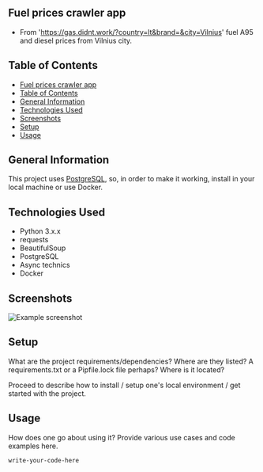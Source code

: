 ## Fuel prices crawler app

- From 'https://gas.didnt.work/?country=lt&brand=&city=Vilnius' fuel A95 and diesel prices from Vilnius city.
## Table of Contents

- [Fuel prices crawler app](#Fuel-prices-crawler-app)
- [Table of Contents](#table-of-contents)
- [General Information](#general-information)
- [Technologies Used](#technologies-used)
- [Screenshots](#screenshots)
- [Setup](#setup)
- [Usage](#usage)

## General Information

This project uses [PostgreSQL](#https://www.postgresql.org/), so, in order to make it working, install in your local machine or use Docker.

<!-- You don't have to answer all the questions - just the ones relevant to your project. -->

## Technologies Used

- Python 3.x.x
- requests
- BeautifulSoup
- PostgreSQL
- Async technics
- Docker

## Screenshots

![Example screenshot](./img/screenshot.png)

<!-- If you have screenshots you'd like to share, include them here. -->

## Setup

What are the project requirements/dependencies? Where are they listed? A requirements.txt or a Pipfile.lock file perhaps? Where is it located?

Proceed to describe how to install / setup one's local environment / get started with the project.

## Usage

How does one go about using it?
Provide various use cases and code examples here.

`write-your-code-here`